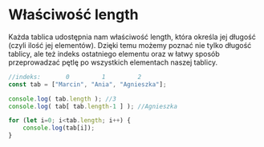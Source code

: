 # Właściwość length

Każda tablica udostępnia nam właściwość length, która określa jej długość (czyli ilość jej elementów).
Dzięki temu możemy poznać nie tylko długość tablicy, ale też indeks ostatniego elementu oraz w łatwy sposób przeprowadzać pętlę po wszystkich elementach naszej tablicy.

```js
//indeks:       0         1         2
const tab = ["Marcin", "Ania", "Agnieszka"];

console.log( tab.length ); //3
console.log( tab[ tab.length-1 ] ); //Agnieszka

for (let i=0; i<tab.length; i++) {
    console.log(tab[i]);
}
```
